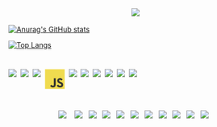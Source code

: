  <div align="center">
  <a href="https://github.com/marcopolomoreno">
  <img height="180em" src="https://github-readme-stats.vercel.app/api?username=marcopolomoreno&show_icons=true&theme=dark&include_all_commits=true&count_private=true">
  <!--<img height="180em" src="https://github-readme-stats.vercel.app/api/top-langs/?username=marcopolomoreno&layout=compact&langs_count=7&theme=dark">-->
</div>
 

 [![Anurag's GitHub stats](https://github-readme-stats.vercel.app/api?username=marcopolomoreno&count_private=true)](https://github.com/anuraghazra/github-readme-stats)

  
 [![Top Langs](https://github-readme-stats.vercel.app/api/top-langs/?username=marcopolomoreno&hide=rich%20text%20format)](https://github.com/anuraghazra/github-readme-stats)
 
 #
 
 <div style="display: flex;" align="center">
  <img align="center" height="40" src="https://cdn.jsdelivr.net/gh/devicons/devicon/icons/c/c-original.svg">&nbsp;&nbsp;
  <img align="center" height="40" src="https://upload.wikimedia.org/wikipedia/en/b/b9/Nvidia_CUDA_Logo.jpg">&nbsp;&nbsp;
  <img align="center" height="40" src="https://www.pinclipart.com/picdir/big/492-4923480_maplesim-maplesoft-logo-clipart.png">&nbsp;&nbsp;
  <img align="center" height="40" src="https://raw.githubusercontent.com/devicons/devicon/master/icons/javascript/javascript-original.svg">&nbsp;&nbsp;
  <img align="center" height="40" src="https://cdn.jsdelivr.net/gh/devicons/devicon/icons/html5/html5-original-wordmark.svg">&nbsp;&nbsp;
  <img align="center" height="40" src="https://cdn.jsdelivr.net/gh/devicons/devicon/icons/css3/css3-original-wordmark.svg">&nbsp;&nbsp;
  <img align="center" height="40" src="https://cdn.jsdelivr.net/gh/devicons/devicon/icons/arduino/arduino-original-wordmark.svg">&nbsp;&nbsp;
  <img align="center" height="40" src="https://cdn.jsdelivr.net/gh/devicons/devicon/icons/matlab/matlab-original.svg">&nbsp;&nbsp;
  <img align="center" height="40" src="https://upload.wikimedia.org/wikipedia/commons/b/b1/Scilab_Logo.png">&nbsp;&nbsp;
  <img align="center" height="40" src="https://upload.wikimedia.org/wikipedia/en/b/b2/Embarcadero_Delphi_10.4_Sydney_Product_Logo_and_Icon.svg">&nbsp;&nbsp;
 </div>
 
 #
 
 <div style="display: inline_block;" align="center">
  <img align="center" height="40" src="https://cdn.jsdelivr.net/gh/devicons/devicon/icons/windows8/windows8-original.svg">   &nbsp;&nbsp; 
  <img align="center" height="40" src="https://cdn.jsdelivr.net/gh/devicons/devicon/icons/android/android-original.svg">&nbsp;&nbsp;
  <img align="center" height="40" src="https://cdn.jsdelivr.net/gh/devicons/devicon/icons/apple/apple-original.svg">&nbsp;&nbsp;
  <img align="center" height="40" src="https://cdn.jsdelivr.net/gh/devicons/devicon/icons/linux/linux-original.svg">&nbsp;&nbsp;
  <img align="center" height="40" src="https://cdn.jsdelivr.net/gh/devicons/devicon/icons/visualstudio/visualstudio-plain.svg">&nbsp;&nbsp;
  <img align="center" height="40" src="https://cdn.jsdelivr.net/gh/devicons/devicon/icons/vscode/vscode-original.svg">&nbsp;&nbsp;
  <img align="center" height="40" src="https://cdn.jsdelivr.net/gh/devicons/devicon/icons/electron/electron-original.svg">&nbsp;&nbsp;
  <img align="center" height="40" src="https://cdn.jsdelivr.net/gh/devicons/devicon/icons/bootstrap/bootstrap-plain-wordmark.svg">&nbsp;&nbsp;
  <img align="center" height="40" src="https://cdn.jsdelivr.net/gh/devicons/devicon/icons/jquery/jquery-original-wordmark.svg">&nbsp;&nbsp;
  <img align="center" height="40" src="https://cdn.jsdelivr.net/gh/devicons/devicon/icons/npm/npm-original-wordmark.svg">&nbsp;&nbsp;
  <img align="center" height="40" src="https://cdn.jsdelivr.net/gh/devicons/devicon/icons/yarn/yarn-original.svg">&nbsp;&nbsp;
 </div>

 
